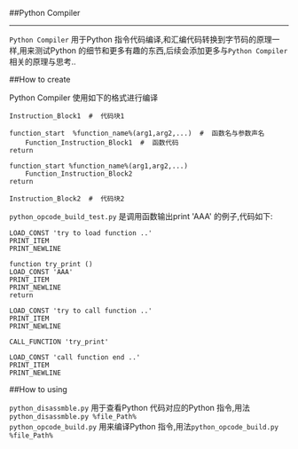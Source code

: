 
##Python Compiler

---

`Python Compiler` 用于Python 指令代码编译,和汇编代码转换到字节码的原理一样,用来测试Python 的细节和更多有趣的东西,后续会添加更多与`Python Compiler` 相关的原理与思考..

##How to create

Python Compiler 使用如下的格式进行编译<br/>

    Instruction_Block1  #  代码块1

    function_start  %function_name%(arg1,arg2,...)  #  函数名与参数声名
        Function_Instruction_Block1  #  函数代码
    return

    function_start %function_name%(arg1,arg2,...)
        Function_Instruction_Block2
    return
        
    Instruction_Block2  #  代码块2

`python_opcode_build_test.py` 是调用函数输出print 'AAA' 的例子,代码如下:<br/>

    LOAD_CONST 'try to load function ..'
    PRINT_ITEM
    PRINT_NEWLINE

    function try_print ()
    LOAD_CONST 'AAA'
    PRINT_ITEM
    PRINT_NEWLINE
    return

    LOAD_CONST 'try to call function ..'
    PRINT_ITEM
    PRINT_NEWLINE

    CALL_FUNCTION 'try_print'

    LOAD_CONST 'call function end ..'
    PRINT_ITEM
    PRINT_NEWLINE

##How to using

`python_disassmble.py` 用于查看Python 代码对应的Python 指令,用法`python_disassmble.py %file_Path%` <br/>
`python_opcode_build.py` 用来编译Python 指令,用法`python_opcode_build.py %file_Path%` <br/>

